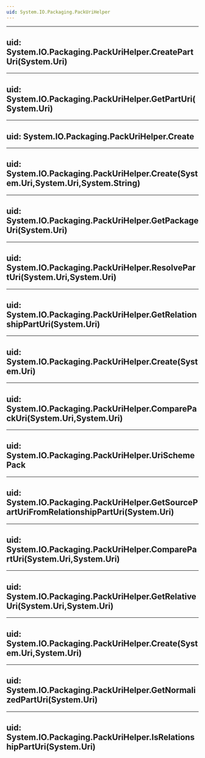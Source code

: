 ```yaml
---
uid: System.IO.Packaging.PackUriHelper
---
```


---
uid: System.IO.Packaging.PackUriHelper.CreatePartUri(System.Uri)
---

---
uid: System.IO.Packaging.PackUriHelper.GetPartUri(System.Uri)
---

---
uid: System.IO.Packaging.PackUriHelper.Create
---

---
uid: System.IO.Packaging.PackUriHelper.Create(System.Uri,System.Uri,System.String)
---

---
uid: System.IO.Packaging.PackUriHelper.GetPackageUri(System.Uri)
---

---
uid: System.IO.Packaging.PackUriHelper.ResolvePartUri(System.Uri,System.Uri)
---

---
uid: System.IO.Packaging.PackUriHelper.GetRelationshipPartUri(System.Uri)
---

---
uid: System.IO.Packaging.PackUriHelper.Create(System.Uri)
---

---
uid: System.IO.Packaging.PackUriHelper.ComparePackUri(System.Uri,System.Uri)
---

---
uid: System.IO.Packaging.PackUriHelper.UriSchemePack
---

---
uid: System.IO.Packaging.PackUriHelper.GetSourcePartUriFromRelationshipPartUri(System.Uri)
---

---
uid: System.IO.Packaging.PackUriHelper.ComparePartUri(System.Uri,System.Uri)
---

---
uid: System.IO.Packaging.PackUriHelper.GetRelativeUri(System.Uri,System.Uri)
---

---
uid: System.IO.Packaging.PackUriHelper.Create(System.Uri,System.Uri)
---

---
uid: System.IO.Packaging.PackUriHelper.GetNormalizedPartUri(System.Uri)
---

---
uid: System.IO.Packaging.PackUriHelper.IsRelationshipPartUri(System.Uri)
---
